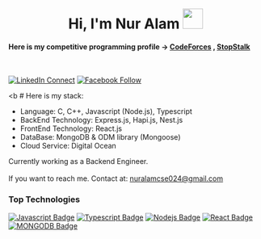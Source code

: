 <h1 align="Center">  Hi, I'm Nur Alam  <img src="https://media.giphy.com/media/WUlplcMpOCEmTGBtBW/giphy.gif" width="40px"> </h1>

#### Here is my competitive programming profile -> [CodeForces](https://codeforces.com/profile/nuralamcse024) , [StopStalk](https://www.stopstalk.com/user/profile/nur_alam)
<br />

[![LinkedIn Connect](https://img.shields.io/badge/LinkedIn-0077B5?style=for-the-badge&logo=linkedin&logoColor=white)](https://www.linkedin.com/in/nuralam024) 
[![Facebook Follow](https://img.shields.io/badge/Facebook-1877F2?style=for-the-badge&logo=facebook&logoColor=white)](https://www.facebook.com/Nuralamcse)
 
<b # Here is my stack:
* Language: C, C++, Javascript (Node.js), Typescript
* BackEnd Technology: Express.js, Hapi.js, Nest.js
* FrontEnd Technology: React.js
* DataBase: MongoDB & ODM library (Mongoose)
* Cloud Service: Digital Ocean

Currently working as a Backend Engineer. </b>
</br> </br> If you want to reach me. Contact at: nuralamcse024@gmail.com


### Top Technologies

[![Javascript Badge](https://img.shields.io/badge/-Javascript-F0DB4F?style=for-the-badge&labelColor=black&logo=javascript&logoColor=F0DB4F)](#) [![Typescript Badge](https://img.shields.io/badge/-Typescript-007acc?style=for-the-badge&labelColor=black&logo=typescript&logoColor=007acc)](#) [![Nodejs Badge](https://img.shields.io/badge/-Nodejs-3C873A?style=for-the-badge&labelColor=black&logo=node.js&logoColor=3C873A)](#) [![React Badge](https://img.shields.io/badge/-React-61DBFB?style=for-the-badge&labelColor=black&logo=react&logoColor=61DBFB)](#) [![MONGODB Badge](https://img.shields.io/badge/MongoDB-4EA94B?style=for-the-badge&logo=mongodb&logoColor=white)](#) 
